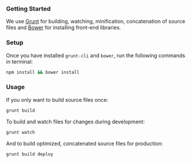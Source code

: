 ### Getting Started

We use [Grunt](http://gruntjs.com/getting-started) for building, watching, minification, concatenation of source files and [Bower](http://bower.io/) for installing front-end libraries.

### Setup

Once you have installed `grunt-cli` and `bower`, run the following commands in terminal:

```bash
npm install && bower install
```

### Usage

If you only want to build source files once:
```bash
grunt build
```

To build and watch files for changes during development:
```bash
grunt watch
```

And to build optimized, concatenated source files for production:
```bash
grunt build deploy
```

